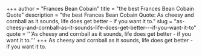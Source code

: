 +++
author = "Frances Bean Cobain"
title = "the best Frances Bean Cobain Quote"
description = "the best Frances Bean Cobain Quote: As cheesy and cornball as it sounds, life does get better - if you want it to."
slug = "as-cheesy-and-cornball-as-it-sounds-life-does-get-better---if-you-want-it-to"
quote = '''As cheesy and cornball as it sounds, life does get better - if you want it to.'''
+++
As cheesy and cornball as it sounds, life does get better - if you want it to.
